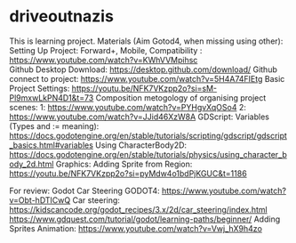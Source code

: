 # driveoutnazis
 
This is learning project. 
Materials (Aim Gotod4, when missing using other): 
	Setting Up Project: 
		Forward+, Mobile, Compatibility : https://www.youtube.com/watch?v=KWhVVMpihsc		
		Github Desktop Download: https://desktop.github.com/download/
		Github connect to project: https://www.youtube.com/watch?v=5H4A74FIEtg
		Basic Project Settings: https://youtu.be/NFK7VKzpp2o?si=sM-Pl9mxwLkPN4D1&t=73
		Composition metogology of organising project scenes: 1: https://www.youtube.com/watch?v=PYHgvXqOSo4 2: https://www.youtube.com/watch?v=JJid46XzW8A
	GDScript:
		Variables (Types and := meaning): https://docs.godotengine.org/en/stable/tutorials/scripting/gdscript/gdscript_basics.html#variables
		Using CharacterBody2D: https://docs.godotengine.org/en/stable/tutorials/physics/using_character_body_2d.html
	Graphics: 
		Adding Sprite from Region: https://youtu.be/NFK7VKzpp2o?si=pyMdw4o1bdPjKGUC&t=1186			
	
	









For review: 
	Godot Car Steering GODOT4: https://www.youtube.com/watch?v=Obt-hDTICwQ
	Car steering: https://kidscancode.org/godot_recipes/3.x/2d/car_steering/index.html
	https://www.gdquest.com/tutorial/godot/learning-paths/beginner/
	Adding Sprites Animation: https://www.youtube.com/watch?v=Vwj_hX9h4zo
